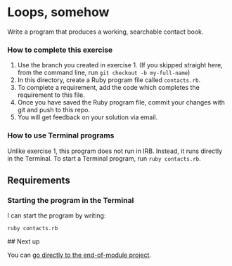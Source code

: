 # Loops, somehow

Write a program that produces a working, searchable contact book.

### How to complete this exercise

1. Use the branch you created in exercise 1. (If you skipped straight here, from the command line, run `git checkout -b my-full-name`)
2. In this directory, create a Ruby program file called `contacts.rb`.
3. To complete a requirement, add the code which completes the requirement to this file.
3. Once you have saved the Ruby program file, commit your changes with git and push to this repo.
4. You will get feedback on your solution via email.

### How to use Terminal programs

Unlike exercise 1, this program does not run in IRB. Instead, it runs directly in the Terminal. To start a Terminal program, run `ruby contacts.rb`.

## Requirements

### Starting the program in the Terminal

I can start the program by writing:

`ruby contacts.rb`

## Next up

You can [go directly to the end-of-module project](./END_OF_MODULE.md).